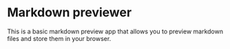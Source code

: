 # Markdown previewer
This is a basic markdown preview app that allows you to preview markdown files and store them in your browser.
